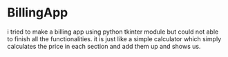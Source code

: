 # BillingApp
i tried to make a billing app using python tkinter module but could not able to finish all the functionalities.
it is just like a simple calculator which simply calculates the price in each section and add them up and shows us.
